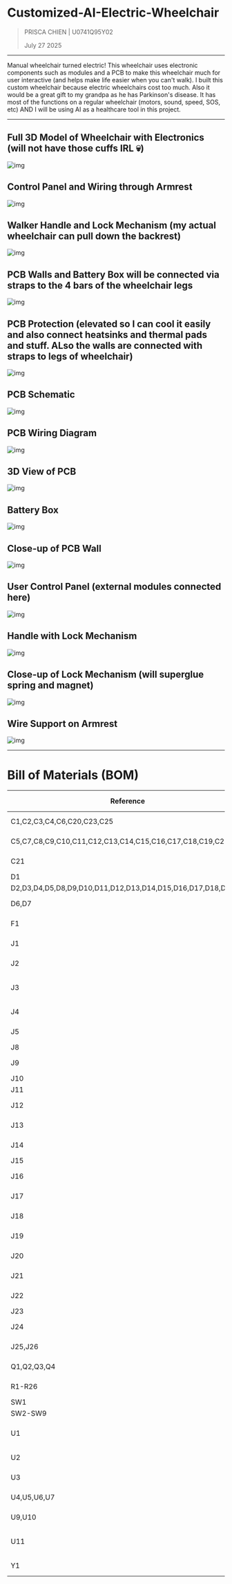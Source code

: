 # Customized-AI-Electric-Wheelchair

>PRISCA CHIEN | U0741Q95Y02
>
>July 27 2025
---

Manual wheelchair turned electric! This wheelchair uses electronic components such as modules and a PCB to make this wheelchair much for user interactive (and helps make life easier when you can't walk). 
I built this custom wheelchair because electric wheelchairs cost too much. Also it would be a great gift to my grandpa as he has Parkinson's disease. It has most of the functions on a regular wheelchair (motors, sound, speed, SOS, etc) AND I will be using AI as a healthcare tool in this project. 

---

## Full 3D Model of Wheelchair with Electronics (will not have those cuffs IRL 💀)
![img](https://hc-cdn.hel1.your-objectstorage.com/s/v3/166f4aef03582ae01d89af806c910cd2c8c8cbac_screenshot_2025-08-06_at_12.11.10___pm.png)
## Control Panel and Wiring through Armrest
![img](https://hc-cdn.hel1.your-objectstorage.com/s/v3/e304be568c29bdc4a652c7d5ae69012f8eb845de_screenshot_2025-08-06_at_12.06.34___pm.png)
## Walker Handle and Lock Mechanism (my actual wheelchair can pull down the backrest)
![img](https://hc-cdn.hel1.your-objectstorage.com/s/v3/5c77c485590658636347bab8060a6aa8834254e4_screenshot_2025-08-06_at_12.06.42___pm.png)
## PCB Walls and Battery Box will be connected via straps to the 4 bars of the wheelchair legs
![img](https://hc-cdn.hel1.your-objectstorage.com/s/v3/9ef42af1dc72892254d0cdadde1c66c3e4e380e8_screenshot_2025-08-06_at_12.07.19___pm.png)
## PCB Protection (elevated so I can cool it easily and also connect heatsinks and thermal pads and stuff. ALso the walls are connected with straps to legs of wheelchair)
![img](https://hc-cdn.hel1.your-objectstorage.com/s/v3/807179f9a7847059bade0cff423d6ac2a8ea9139_screenshot_2025-08-01_at_12.14.26___am.png)
## PCB Schematic
![img](https://hc-cdn.hel1.your-objectstorage.com/s/v3/db5fbfbd7e0bc10afd8826d6d762fca40e77c986_screenshot_2025-07-31_at_6.03.55___pm.png)
## PCB Wiring Diagram
![img](https://hc-cdn.hel1.your-objectstorage.com/s/v3/d84d50014f3c763e20f84c45d50b902c72ce6dd0_screenshot_2025-07-31_at_6.04.13___pm.png)
## 3D View of PCB
![img](https://hc-cdn.hel1.your-objectstorage.com/s/v3/6ea45630e6804680592502100d09f40aed760abd_screenshot_2025-07-31_at_11.53.10___pm.png)
## Battery Box
![img](https://hc-cdn.hel1.your-objectstorage.com/s/v3/ed4c907d60fad636032d58342cff35c47ba04015_screenshot_2025-07-31_at_6.32.34___pm.png)
## Close-up of PCB Wall
![img](https://hc-cdn.hel1.your-objectstorage.com/s/v3/66d154698feb9bb12a59409ecfde0acb4c023f62_screenshot_2025-07-31_at_6.35.55___pm.png)
## User Control Panel (external modules connected here)
![img](https://hc-cdn.hel1.your-objectstorage.com/s/v3/22308247853b5489cdd5da76ab8be6df6bacaa96_screenshot_2025-07-31_at_10.06.07___pm.png)
## Handle with Lock Mechanism
![img](https://hc-cdn.hel1.your-objectstorage.com/s/v3/5a6ffb811a8e9d410a96445789bcb36389fe2946_screenshot_2025-07-31_at_10.58.33___pm.png)
## Close-up of Lock Mechanism (will superglue spring and magnet)
![img](https://hc-cdn.hel1.your-objectstorage.com/s/v3/5c3626e06f13cada701cf539a6c7b979acdeacb6_screenshot_2025-07-31_at_11.15.45___pm.png)
## Wire Support on Armrest
![img](https://hc-cdn.hel1.your-objectstorage.com/s/v3/3f076fdad0a60809efd0247c3fd230b4fd30fb90_screenshot_2025-07-31_at_11.17.25___pm.png)

---

# Bill of Materials (BOM)

| Reference | Qty | Description | Footprint | Purchase Link | Status |
|-----------|-----|-------------|-----------|---------------|---------|
| C1,C2,C3,C4,C6,C20,C23,C25 | 8 | Polarized Capacitor | CP_Radial_D5.0mm_P2.50mm | [AliExpress](https://www.aliexpress.com/item/1005002524973878.html) | |
| C5,C7,C8,C9,C10,C11,C12,C13,C14,C15,C16,C17,C18,C19,C22,C24 | 16 | Ceramic Capacitor | C_0603_1608Metric | [AliExpress](https://www.aliexpress.com/item/33000528620.html) | |
| C21 | 1 | Ceramic Capacitor (45°) | C_0603_1608Metric | [AliExpress](https://www.aliexpress.com/item/33000528620.html) | |
| D1 | 1 | TVS Diode | D_SMA | [AliExpress](https://www.aliexpress.com/item/1005002276080010.html) | |
| D2,D3,D4,D5,D8,D9,D10,D11,D12,D13,D14,D15,D16,D17,D18,D19 | 16 | Schottky Diode | D_SMA | [AliExpress](https://www.aliexpress.com/item/4001272645647.html) | |
| D6,D7 | 2 | LED | LED_D5.0mm | - | ✅ Have |
| F1 | 1 | Fuse | Fuse_BelFuse_0ZRE0005FF | - | ✅ Have |
| J1 | 1 | Buck Converter 24V→5V | PinSocket_1x04_P2.54mm | [AliExpress](https://www.aliexpress.com/item/1005006648976219.html) | |
| J2 | 1 | Buck Converter 24V→12V | FanPinHeader_1x04_P2.54mm | [AliExpress](https://www.aliexpress.com/item/1005004705881343.html) | |
| J3 | 1 | ICSP Programming Header | PinHeader_2x03_P2.54mm | - | ✅ Have |
| J4 | 1 | USB Serial | PinHeader_1x06_P1.00mm | - | ✅ Have |
| J5 | 1 | Raspberry Pi Zero | Harwin_M20-7812045_2x20 | [AliExpress](https://www.aliexpress.com/item/1005005792181612.html) | |
| J8 | 1 | Microphone | PinHeader_1x03_P1.00mm | [AliExpress](https://www.aliexpress.com/item/4001293896057.html) | |
| J9 | 1 | TFT 3.5" Display | PinHeader_1x14_P1.00mm | [AliExpress](https://www.aliexpress.com/item/1005008990800806.html) | |
| J10 | 1 | MPU6050 IMU | PinSocket_1x08_P2.54mm | [AliExpress](https://www.aliexpress.com/item/1005005682188615.html) | |
| J11 | 1 | DS3231 RTC | PinSocket_1x06_P2.54mm | [AliExpress](https://www.aliexpress.com/item/1005007143542894.html) | |
| J12 | 1 | Ultrasonic Sensor 1 | PinHeader_1x04_P1.00mm | - | ✅ Have |
| J13 | 1 | Ultrasonic Sensor 2 | PinHeader_1x04_P1.00mm | - | ✅ Have |
| J14 | 1 | Ultrasonic Sensor 3 | PinHeader_1x04_P1.00mm | - | ✅ Have |
| J15 | 1 | GPS Module | PinHeader_1x04_P1.00mm | [AliExpress](https://www.aliexpress.com/item/1005006459556070.html) | |
| J16 | 1 | Joystick Control | PinHeader_1x05_P1.00mm | - | ✅ Have |
| J17 | 1 | Temperature Sensor 1 | PinHeader_1x03_P1.00mm | - | ✅ Have |
| J18 | 1 | Temperature Sensor 2 | PinHeader_1x03_P1.00mm | - | ✅ Have |
| J19 | 1 | Servo 1 | PinHeader_1x02_P1.00mm | - | ✅ Have |
| J20 | 1 | Servo 2 | PinHeader_1x02_P1.00mm | - | ✅ Have |
| J21 | 1 | Linear Actuator | PinHeader_1x02_P1.00mm | - | ✅ Have |
| J22 | 1 | Audio Amplifier (LM386) | PinHeader_1x06_P1.00mm | [AliExpress](https://www.aliexpress.com/item/1005007577064258.html) | |
| J23 | 1 | Speaker | PinHeader_1x02_P1.00mm | [AliExpress](https://www.aliexpress.com/item/1005007504226811.html) | |
| J24 | 1 | XT60-M Power Connector | AMASS_XT60-M | [AliExpress](https://www.aliexpress.com/item/1005008955682135.html) | |
| J25,J26 | 2 | Motor Power Terminals | TerminalBlock_Phoenix_MKDS | [AliExpress](https://www.aliexpress.com/item/1005003179482974.html) | |
| Q1,Q2,Q3,Q4 | 4 | BSS138 MOSFET | SOT-23 | [AliExpress](https://www.aliexpress.com/item/1005009546772808.html) | |
| R1-R26 | 26 | Resistor | R_0603_1608Metric | - | ✅ Have |
| SW1 | 1 | SPST Switch | SW_PUSH-12mm | [AliExpress](https://www.aliexpress.com/item/1005006921918648.html) | |
| SW2-SW9 | 8 | Push Button | SW_PUSH-12mm | [AliExpress](https://www.aliexpress.com/item/1005007791349282.html) | |
| U1 | 1 | LM7805 Voltage Regulator | TO-220-3_Vertical | [AliExpress](https://www.aliexpress.com/item/10000200087213.html) | |
| U2 | 1 | AMS1117-3.3 Regulator | SOT-223-3_TabPin2 | [AliExpress](https://www.aliexpress.com/item/1005005774011848.html) | |
| U3 | 1 | ATMEGA2560-16AU MCU | TQFP100-0.5-14X14MM | [Digi-Key](https://www.digikey.ca/en/products/detail/microchip-technology/ATMEGA2560-16AU/735455) | |
| U4,U5,U6,U7 | 4 | BTS7960B Motor Driver | DPAK127P1490X440-8N | [AliExpress](https://www.aliexpress.com/item/1005006757604804.html) | |
| U9,U10 | 2 | L298N Motor Driver | TO-220-15_P2.54x2.54mm | [AliExpress](https://www.aliexpress.com/item/1462773567.html) | |
| U11 | 1 | ESP32-C3-MINI WiFi Module | XCVR_ESP32-C3-MINI-1-N4 | [AliExpress](https://www.aliexpress.com/item/1005007446928015.html) | |
| Y1 | 1 | Crystal Oscillator | Crystal_HC49-4H_Vertical | [AliExpress](https://www.aliexpress.com/item/1005002830871853.html) | |



